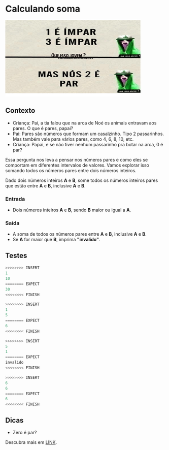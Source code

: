 # Calculando soma

![_](cover.jpg)

## Contexto

- Criança: Pai, a tia falou que na arca de Noé os animais entravam aos pares. O que é pares, papai?
- Pai: Pares são números que formam um casalzinho. Tipo 2 passarinhos. Mas também vale para vários pares, como 4, 6, 8, 10, etc.
- Criança: Papai, e se não tiver nenhum passarinho pra botar na arca, 0 é par?

Essa pergunta nos leva a pensar nos números pares e como eles se comportam em diferentes intervalos de valores. Vamos explorar isso somando todos os números pares entre dois números inteiros.

Dado dois números inteiros **A** e **B**, some todos os números inteiros pares que estão entre **A** e **B**, inclusive **A** e **B**.

### Entrada

- Dois números inteiros **A** e **B**, sendo **B** maior ou igual a **A**.

### Saída

- A soma de todos os números pares entre **A** e **B**, inclusive **A** e **B**.
- Se **A** for maior que **B**, imprima **"invalido"**.

## Testes

```py
>>>>>>>> INSERT
1
10
======== EXPECT
30
<<<<<<<< FINISH
```

```py
>>>>>>>> INSERT
1
5
======== EXPECT
6
<<<<<<<< FINISH
```

```py
>>>>>>>> INSERT
5
1
======== EXPECT
invalido
<<<<<<<< FINISH
```

```py
>>>>>>>> INSERT
6
6
======== EXPECT
6
<<<<<<<< FINISH
```

## Dicas

- Zero é par?

Descubra mais em [LINK](http://www.profcardy.com/cardicas/tirateima.php?id=1).
